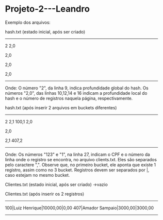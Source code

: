 # Projeto-2---Leandro



Exemplo dos arquivos:





hash.txt  (estado inicial, após ser criado)
______________________________________________________________________________________________________________________________________
2
2,0

2,0

2,0

2,0

_____________________________________________________________________________________________________________________________________
Onde:
O número "2", da linha 9, indica  profundidade global do hash.
Os números "2,0", das linhas 10,12,14 e 16 indicam a profundidade local do hash e o número de registros naquela página, respectivamente.

hash.txt (após inserir 2 arquivos em buckets diferentes)
______________________________________________________________________________________________________________________________________
2
2,1
100,1
2,0

2,0

2,1
407,2
______________________________________________________________________________________________________________________________________
Onde:
Os números "123" e "1", na linha 27, indicam o CPF e o número da linha onde o registro se encontra, no arquivo clients.txt.  Eles são separados pelo caractere ",".  Observe que, no primeiro bucket, ele aponta que existe 1 registro, assim como no 3 bucket.  Registros devem ser separados por |, caso estejam no mesmo bucket.




Clientes.txt (estado inicial, após ser criado)
->vazio

Clientes.txt (após inserir os 2 registros)
______________________________________________________________________________________________________________________________________
100|Luiz Henrique|10000,00|0,00
407|Amador Sampaio|3000,00|3000,00
______________________________________________________________________________________________________________________________________

